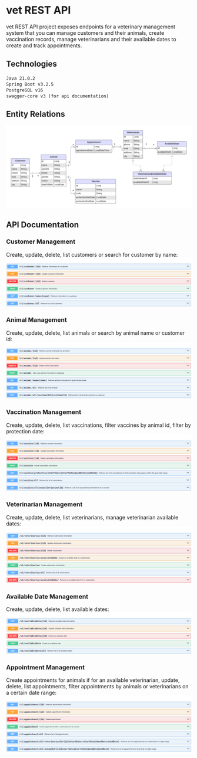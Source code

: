 #   vet REST API 
vet REST API project exposes endpoints for a veterinary management system that you can manage customers and their animals, create vaccination records, manage veterinarians and their available dates to create and track appointments.

##  Technologies
    Java 21.0.2
    Spring Boot v3.2.5
    PostgreSQL v16
    swagger-core v3 (for api documentation)

## Entity Relations
![ER Diagram](vet_er_diagram.png)

## API Documentation
### Customer Management
Create, update, delete, list customers or search for customer by name:
![customer management](customer_management.png)

### Animal Management
Create, update, delete, list animals or search by animal name or customer id:
![animal management](animal_management.png)

### Vaccination Management
Create, update, delete, list vaccinations, filter vaccines by animal id, filter by protection date:
![vaccination management](vaccination_management.png)

### Veterinarian Management
Create, update, delete, list veterinarians, manage veterinarian available dates:
![veterinarian management](veterinarian_management.png)

### Available Date Management
Create, update, delete, list available dates:
![available date management](available_date_management.png)

### Appointment Management
Create appointments for animals if for an available veterinarian, update, delete, list appointments, filter appointments by animals or veterinarians on a certain date range: 
![appointment management](appointment_management.png)
